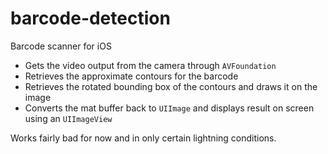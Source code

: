 # barcode-detection
Barcode scanner for iOS

- Gets the video output from the camera through `AVFoundation`
- Retrieves the approximate contours for the barcode
- Retrieves the rotated bounding box of the contours and draws it on the image
- Converts the mat buffer back to `UIImage` and displays result on screen using an `UIImageView`

Works fairly bad for now and in only certain lightning conditions.

